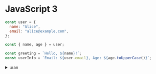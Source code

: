 # JavaScript 3

```javascript
const user = {
  name: "Alice",
  email: "alice@example.com",
};

const { name, age } = user;

const greeting = `Hello, ${name}!`;
const userInfo = `Email: ${user.email}, Age: ${age.toUpperCase()}`;
```

<details>
<summary>เฉลย</summary>

## เฉลย

age จะเป็น undefined และการเรียก .toUpperCase() บน undefined จะทำให้เกิด TypeError
วิธีแก้: เพิ่ม default value ให้กับ age หรือตรวจสอบว่าเป็น undefined ก่อนใช้งาน

</details>
